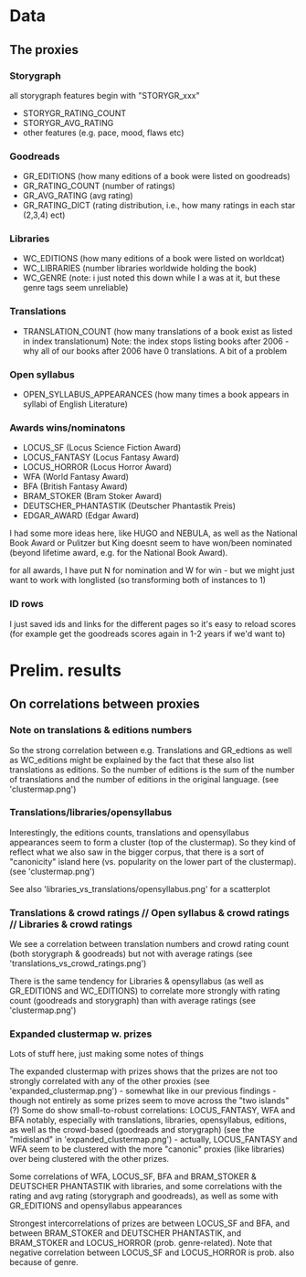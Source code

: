 
# Data

## The proxies

### Storygraph
all storygraph features begin with "STORYGR_xxx"
- STORYGR_RATING_COUNT
- STORYGR_AVG_RATING
- other features (e.g. pace, mood, flaws etc)

### Goodreads
- GR_EDITIONS (how many editions of a book were listed on goodreads)
- GR_RATING_COUNT (number of ratings)
- GR_AVG_RATING (avg rating)
- GR_RATING_DICT (rating distribution, i.e., how many ratings in each star (2,3,4) ect)

### Libraries
- WC_EDITIONS (how many editions of a book were listed on worldcat)
- WC_LIBRARIES (number libraries worldwide holding the book)
- WC_GENRE (note: i just noted this down while I a was at it, but these genre tags seem unreliable)

### Translations
- TRANSLATION_COUNT (how many translations of a book exist as listed in index translationum)
Note: the index stops listing books after 2006 - why all of our books after 2006 have 0 translations. A bit of a problem

### Open syllabus
- OPEN_SYLLABUS_APPEARANCES (how many times a book appears in syllabi of English Literature)

### Awards wins/nominatons
- LOCUS_SF (Locus Science Fiction Award)
- LOCUS_FANTASY (Locus Fantasy Award)
- LOCUS_HORROR (Locus Horror Award)
- WFA (World Fantasy Award)
- BFA (British Fantasy Award)
- BRAM_STOKER (Bram Stoker Award)
- DEUTSCHER_PHANTASTIK (Deutscher Phantastik Preis)
- EDGAR_AWARD (Edgar Award)

I had some more ideas here, like HUGO and NEBULA, as well as the National Book Award or Pulitzer but King doesnt seem to have won/been nominated (beyond lifetime award, e.g. for the National Book Award).

for all awards, I have put N for nomination and W for win - but we might just want to work with longlisted (so transforming both of instances to 1)

### ID rows
I just saved ids and links for the different pages so it's easy to reload scores (for example get the goodreads scores again in 1-2 years if we'd want to)

# Prelim. results

## On correlations between proxies

### Note on translations & editions numbers
So the strong correlation between e.g. Translations and GR_edtions as well as WC_editions might be explained by the fact that these also list translations as editions. So the number of editions is the sum of the number of translations and the number of editions in the original language. (see 'clustermap.png')

### Translations/libraries/opensyllabus
Interestingly, the editions counts, translations and opensyllabus appearances seem to form a cluster (top of the clustermap). So they kind of reflect what we also saw in the bigger corpus, that there is a sort of "canonicity" island here (vs. popularity on the lower part of the clustermap). (see 'clustermap.png')

See also 'libraries_vs_translations/opensyllabus.png' for a scatterplot

### Translations & crowd ratings // Open syllabus & crowd ratings // Libraries & crowd ratings
We see a correlation between translation numbers and crowd rating count (both storygraph & goodreads) but not with average ratings (see 'translations_vs_crowd_ratings.png')

There is the same tendency for Libraries & opensyllabus (as well as GR_EDITIONS and WC_EDITIONS) to correlate more strongly with rating count (goodreads and storygraph) than with average ratings (see 'clustermap.png')

### Expanded clustermap w. prizes
Lots of stuff here, just making some notes of things

The expanded clustermap with prizes shows that the prizes are not too strongly correlated with any of the other proxies (see 'expanded_clustermap.png') - somewhat like in our previous findings - though not entirely as some prizes seem to move across the "two islands" (?)
Some do show small-to-robust correlations: LOCUS_FANTASY, WFA and BFA notably, especially with translations, libraries, opensyllabus, editions, as well as the crowd-based (goodreads and storygraph) (see the "midisland" in 'expanded_clustermap.png') - actually, LOCUS_FANTASY and WFA seem to be clustered with the more "canonic" proxies (like libraries) over being clustered with the other prizes.

Some correlations of WFA, LOCUS_SF, BFA and BRAM_STOKER & DEUTSCHER PHANTASTIK with libraries, and some correlations with the rating and avg rating (storygraph and goodreads), as well as some with GR_EDITIONS and opensyllabus appearances

Strongest intercorrelations of prizes are between LOCUS_SF and BFA, and between BRAM_STOKER and DEUTSCHER PHANTASTIK, and BRAM_STOKER and LOCUS_HORROR (prob. genre-related). Note that negative correlation between LOCUS_SF and LOCUS_HORROR is prob. also because of genre. 

